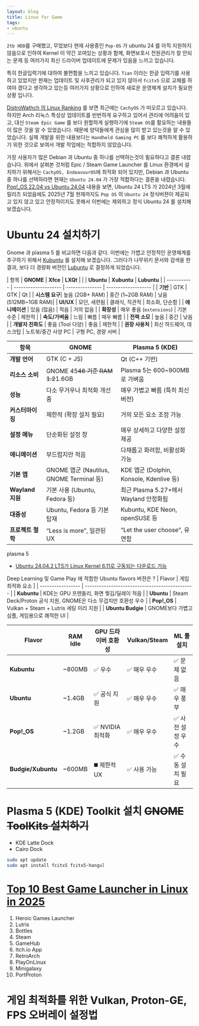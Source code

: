 ```yaml
---
layout: blog
title: Linux for Game
tags:
- ubuntu
---
```


`2tb HDD`를 구매했고, 무었보다 현재 사용중인 `Pop-OS` 가 ubuntu 24 를 아직 지원하지 않음으로 인하여 Kernel 이 약간 꼬여있는 상황과 함께, 화면보호시 전원관리가 잘 안되는 문제 등 여러가지 최신 드라이버 업데이트에 문제가 있음을 느끼고 있습니다. 

특히 한글입력기에 대하여 불편함을 느끼고 있습니다. `Tian` 이라는 한글 입력기를 사용하고 있었지만 현재는 업데이트 및 사후관리가 되고 있지 않아서 `fcitx5` 으로 교체를 하여야 겠다고 생각하고 있는등 여러가지 상황으로 인하여 새로운 운영체계 설치가 필요한 상황 입니다.

[DistroWathch 의 Linux Ranking](https://distrowatch.com/) 를 보면 최근에는 `CachyOS` 가 떠오르고 있습니다. 하지만 Arch 리눅스 특성상 업데이트를 빈번하게 요구하고 있어서 관리에 어려움이 있고, 대신 `Steam Epic Game` 를 보다 원할하게 실행하기에 `Steam OS`를 활요하는 내용들이 많은 것을 알 수 있었습니다. 때문에 양덕들에게 관심을 많이 받고 있는것을 알 수 있었습니다. 실제 개발을 위한 내용보다는 `Handheld Gaming PC` 를 보다 쾌적하게 활용하기 위한 것으로 보여서 개발 작업에는 적합하지 않았습니다.

가장 사용자가 많은 Debian 과 Ubuntu 중 하나를 선택하는것이 필요하다고 결론 내렸습니다. 위에서 살펴본 것처럼 Epic / Steam Game Launcher 를 Linux 환경에서 설치하기 위해서는 `CachyOS, EndeavourOS`에 최적화 되어 있지만, Debian 과 Ubuntu 중 하나를 선택하라면 현재는 `Ubuntu 24.04` 가 가장 적합하다는 결론을 내렸습니다. [Pop!_OS 22.04 vs Ubuntu 24.04](https://www.reddit.com/r/pop_os/comments/1hobhx4/pop_os_2204_vs_ubuntu_2404/) 내용을 보면, Ubuntu 24 LTS 가 2024년 3월에 릴리즈 되었음에도 2025년 7월 현재까지도 `Pop OS` 의 `Ubuntu 24` 정식버젼이 제공되고 있지 않고 있고 안정적이지도 못해서 이번에는 제외하고 정식 Ubuntu 24 를 설치해 보겠습니다.

# Ubuntu 24 설치하기
Gnome 과 plasma 5 를 비교하면 다음과 같다. 이번에는 가볍고 안정적인 운영체계를 추구하기 위해서 [Kubuntu](https://distrowatch.com/table.php?distribution=kubuntu) 를 설치해 보겠습니다. 그러다가 나무위키 문서와 검색을 한 결과, 보다 더 경량화 버전인 [Lubuntu](https://lubuntu.me/) 로 결정하게 되었습니다.


| 항목          | **GNOME**            | **Xfce**       | **LXQt**            |
|             | **Ubuntu**            | **Xubuntu**    | **Lubuntu**         |
| ----------- | -------------------- | --------------- | ------------------- |
| **기반**     | GTK                  | GTK             | Qt                  |
| **시스템 요구**| 높음 (2GB+ RAM)      | 중간 (1\~2GB RAM) | 낮음 (512MB\~1GB RAM)|
| **UI/UX**   | 모던, 세련됨              | 클래식, 직관적        | 최소화, 단순함            |
| **애니메이션**   | 있음 (많음)              | 적음              | 거의 없음               |
| **확장성**     | 매우 좋음 (`extensions`) | 기본 수준           | 제한적                 |
| **속도/가벼움**  | 느림                   | 빠름              | 매우 빠름               |
| **전력 소모**   | 높음                   | 중간              | 낮음                  |
| **개발자 친화도** | 좋음 (Tool 다양)         | 좋음              | 제한적                 |
| **권장 사용처**  | 최신 하드웨어, 데스크탑        | 노트북/중간 사양 PC    | 구형 PC, 경량 서버        |




| 항목             | **GNOME**                             | **Plasma 5 (KDE)**                    |
| -------------- | ------------------------------------- | ------------------------------------- |
| **개발 언어**      | GTK (C + JS)                          | Qt (C++ 기반)                           |
| **리소스 소비**     | GNOME 45~~46 기준 RAM 1.2~~1.6GB        | Plasma 5는 600\~900MB로 가벼움             |
| **성능**         | 다소 무거우나 최적화 개선 중                      | 매우 가볍고 빠름 (특히 최신 버전)                  |
| **커스터마이징**     | 제한적 (확장 설치 필요)                        | 거의 모든 요소 조정 가능                        |
| **설정 메뉴**      | 단순화된 설정 창                             | 매우 상세하고 다양한 설정 제공                     |
| **애니메이션**      | 부드럽지만 적음                              | 다채롭고 화려함, 비활성화 가능                     |
| **기본 앱**       | GNOME 앱군 (Nautilus, GNOME Terminal 등) | KDE 앱군 (Dolphin, Konsole, Kdenlive 등) |
| **Wayland 지원** | 기본 사용 (Ubuntu, Fedora 등)              | 최근 Plasma 5.27+에서 Wayland 안정화됨        |
| **대중성**        | Ubuntu, Fedora 등 기본 탑재                | Kubuntu, KDE Neon, openSUSE 등         |
| **프로젝트 철학**    | “Less is more”, 일관된 UX                | “Let the user choose”, 유연함            |




plasma 5
- [Ubuntu 24.04.2 LTS가 Linux Kernel 6.11로 구동되는 다운로드 가능](https://svrforum.com/itnews/2141583)

Deep Learning 및 Game Play 에 적합한 Ubuntu flavors 버젼은 ?
| Flavor            | 게임 최적화 요소                                      |
| ----------------- | ---------------------------------------------- |
| **Kubuntu**       | KDE는 GPU 프렌들리, 화면 찢김/딜레이 적음                    |
| **Ubuntu**        | Steam Deck/Proton 공식 지원, GNOME은 다소 무겁지만 호환성 우수 |
| **Pop!\_OS**      | Vulkan + Steam + Lutris 세팅 미리 지원               |
| **Ubuntu Budgie** | GNOME보다 가볍고 심플, 게임용으로 쾌적한 UI                   |

| Flavor             | RAM Idle | GPU 드라이버 호환성 | Vulkan/Steam | ML 툴 설치    |
| ------------------ | -------- | ------------ | ------------ | ---------- |
| **Kubuntu**        | \~800MB  | ✅ 우수         | ✅ 매우 우수      | ✅ 문제 없음    |
| **Ubuntu**         | \~1.4GB  | ✅ 공식 지원      | ✅ 매우 우수      | ✅ 매우 풍부    |
| **Pop!\_OS**       | \~1.2GB  | ✅ NVIDIA 최적화 | ✅ 매우 우수      | ✅ 사전 설정 우수 |
| **Budgie/Xubuntu** | \~600MB  | ◼️ 제한적 UX    | ✅ 사용 가능      | ✅ 수동 설치 필요 |


# Plasma 5 (KDE) Toolkit 설치 <strike>GNOME ToolKits 설치하기</strike>
- KDE Latte Dock
- Cairo Dock

```bash
sudo apt update
sudo apt install fcitx5 fcitx5-hangul
```

# [Top 10 Best Game Launcher in Linux in 2025](https://theserverhost.com/blog/post/top-10-game-launcher-in-linux)
1. Heroic Games Launcher
1. Lutris
1. Bottles
1. Steam
1. GameHub
1. Itch.io App
1. RetroArch
1. PlayOnLinux
1. Minigalaxy
1. PortProton

# 게임 최적화를 위한 Vulkan, Proton-GE, FPS 오버레이 설정법